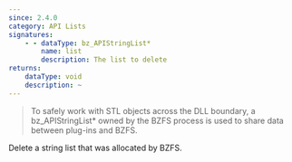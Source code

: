 ```yaml
---
since: 2.4.0
category: API Lists
signatures:
    - - dataType: bz_APIStringList*
        name: list
        description: The list to delete
returns:
    dataType: void
    description: ~
---
```


> To safely work with STL objects across the DLL boundary, a bz_APIStringList\* owned by the BZFS process is used to share data between plug-ins and BZFS.

Delete a string list that was allocated by BZFS.
